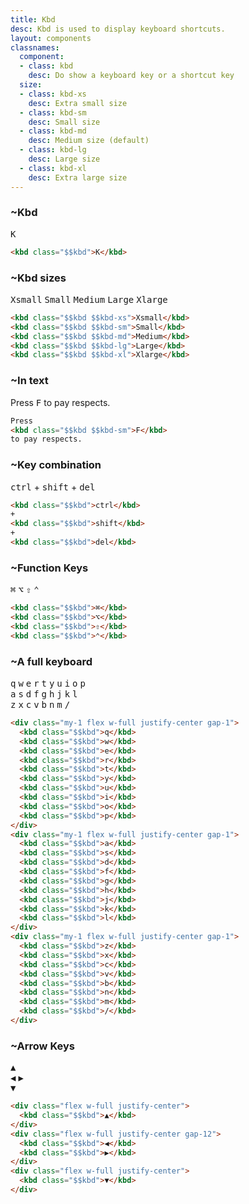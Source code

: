 ```yaml
---
title: Kbd
desc: Kbd is used to display keyboard shortcuts.
layout: components
classnames:
  component:
  - class: kbd
    desc: Do show a keyboard key or a shortcut key
  size:
  - class: kbd-xs
    desc: Extra small size
  - class: kbd-sm
    desc: Small size
  - class: kbd-md
    desc: Medium size (default)
  - class: kbd-lg
    desc: Large size
  - class: kbd-xl
    desc: Extra large size
---
```


<script>
  import Component from "$components/Component.svelte"
</script>

### ~Kbd
<kbd class="kbd">K</kbd>

```html
<kbd class="$$kbd">K</kbd>
```


### ~Kbd sizes
<kbd class="kbd kbd-xs">Xsmall</kbd>
<kbd class="kbd kbd-sm">Small</kbd>
<kbd class="kbd kbd-md">Medium</kbd>
<kbd class="kbd kbd-lg">Large</kbd>
<kbd class="kbd kbd-xl">Xlarge</kbd>

```html
<kbd class="$$kbd $$kbd-xs">Xsmall</kbd>
<kbd class="$$kbd $$kbd-sm">Small</kbd>
<kbd class="$$kbd $$kbd-md">Medium</kbd>
<kbd class="$$kbd $$kbd-lg">Large</kbd>
<kbd class="$$kbd $$kbd-xl">Xlarge</kbd>
```


### ~In text

<span>Press <kbd class="kbd kbd-sm">F</kbd> to pay respects.</span>

```html
Press
<kbd class="$$kbd $$kbd-sm">F</kbd>
to pay respects.
```


### ~Key combination
<kbd class="kbd">ctrl</kbd>
+
<kbd class="kbd">shift</kbd>
+
<kbd class="kbd">del</kbd>

```html
<kbd class="$$kbd">ctrl</kbd>
+
<kbd class="$$kbd">shift</kbd>
+
<kbd class="$$kbd">del</kbd>
```


### ~Function Keys
<kbd class="kbd">⌘</kbd>
<kbd class="kbd">⌥</kbd>
<kbd class="kbd">⇧</kbd>
<kbd class="kbd">⌃</kbd>

```html
<kbd class="$$kbd">⌘</kbd>
<kbd class="$$kbd">⌥</kbd>
<kbd class="$$kbd">⇧</kbd>
<kbd class="$$kbd">⌃</kbd>
```


### ~A full keyboard
<div class="overflow-x-auto">
  <div class="flex justify-center gap-1 w-full mb-1">
    <kbd class="kbd">q</kbd>
    <kbd class="kbd">w</kbd>
    <kbd class="kbd">e</kbd>
    <kbd class="kbd">r</kbd>
    <kbd class="kbd">t</kbd>
    <kbd class="kbd">y</kbd>
    <kbd class="kbd">u</kbd>
    <kbd class="kbd">i</kbd>
    <kbd class="kbd">o</kbd>
    <kbd class="kbd">p</kbd>
  </div>
  <div class="flex justify-center gap-1 w-full mb-1">
    <kbd class="kbd">a</kbd>
    <kbd class="kbd">s</kbd>
    <kbd class="kbd">d</kbd>
    <kbd class="kbd">f</kbd>
    <kbd class="kbd">g</kbd>
    <kbd class="kbd">h</kbd>
    <kbd class="kbd">j</kbd>
    <kbd class="kbd">k</kbd>
    <kbd class="kbd">l</kbd>
  </div>
  <div class="flex justify-center gap-1 w-full mb-1">
    <kbd class="kbd">z</kbd>
    <kbd class="kbd">x</kbd>
    <kbd class="kbd">c</kbd>
    <kbd class="kbd">v</kbd>
    <kbd class="kbd">b</kbd>
    <kbd class="kbd">n</kbd>
    <kbd class="kbd">m</kbd>
    <kbd class="kbd">/</kbd>
  </div>
</div>

```html
<div class="my-1 flex w-full justify-center gap-1">
  <kbd class="$$kbd">q</kbd>
  <kbd class="$$kbd">w</kbd>
  <kbd class="$$kbd">e</kbd>
  <kbd class="$$kbd">r</kbd>
  <kbd class="$$kbd">t</kbd>
  <kbd class="$$kbd">y</kbd>
  <kbd class="$$kbd">u</kbd>
  <kbd class="$$kbd">i</kbd>
  <kbd class="$$kbd">o</kbd>
  <kbd class="$$kbd">p</kbd>
</div>
<div class="my-1 flex w-full justify-center gap-1">
  <kbd class="$$kbd">a</kbd>
  <kbd class="$$kbd">s</kbd>
  <kbd class="$$kbd">d</kbd>
  <kbd class="$$kbd">f</kbd>
  <kbd class="$$kbd">g</kbd>
  <kbd class="$$kbd">h</kbd>
  <kbd class="$$kbd">j</kbd>
  <kbd class="$$kbd">k</kbd>
  <kbd class="$$kbd">l</kbd>
</div>
<div class="my-1 flex w-full justify-center gap-1">
  <kbd class="$$kbd">z</kbd>
  <kbd class="$$kbd">x</kbd>
  <kbd class="$$kbd">c</kbd>
  <kbd class="$$kbd">v</kbd>
  <kbd class="$$kbd">b</kbd>
  <kbd class="$$kbd">n</kbd>
  <kbd class="$$kbd">m</kbd>
  <kbd class="$$kbd">/</kbd>
</div>
```


### ~Arrow Keys
<div class="flex justify-center w-full">
  <kbd class="kbd">▲</kbd>
</div>
<div class="flex justify-center gap-12 w-full">
  <kbd class="kbd">◀︎</kbd>
  <kbd class="kbd">▶︎</kbd>
</div>
<div class="flex justify-center w-full">
  <kbd class="kbd">▼</kbd>
</div>

```html
<div class="flex w-full justify-center">
  <kbd class="$$kbd">▲</kbd>
</div>
<div class="flex w-full justify-center gap-12">
  <kbd class="$$kbd">◀︎</kbd>
  <kbd class="$$kbd">▶︎</kbd>
</div>
<div class="flex w-full justify-center">
  <kbd class="$$kbd">▼</kbd>
</div>
```
